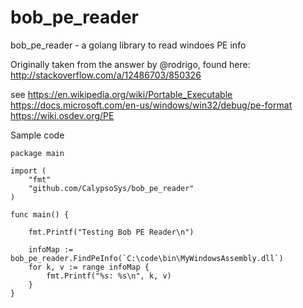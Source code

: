 # bob_pe_reader
bob_pe_reader - a golang library to read windoes PE info

Originally taken from the answer by @rodrigo, found here: http://stackoverflow.com/a/12486703/850326

see https://en.wikipedia.org/wiki/Portable_Executable
    https://docs.microsoft.com/en-us/windows/win32/debug/pe-format
    https://wiki.osdev.org/PE

Sample code

```
package main

import (
	"fmt"
	"github.com/CalypsoSys/bob_pe_reader"
)

func main() {

	fmt.Printf("Testing Bob PE Reader\n")

	infoMap := bob_pe_reader.FindPeInfo(`C:\code\bin\MyWindowsAssembly.dll`)
	for k, v := range infoMap {
		fmt.Printf("%s: %s\n", k, v)
	}
}

```